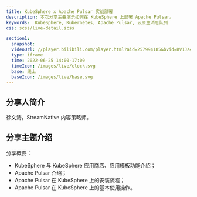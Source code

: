 ```yaml
---
title: KubeSphere x Apache Pulsar 实战部署
description: 本次分享主要演示如何在 KubeSphere 上部署 Apache Pulsar。
keywords:  KubeSphere, Kubernetes, Apache Pulsar, 云原生消息队列
css: scss/live-detail.scss

section1:
  snapshot: 
  videoUrl: //player.bilibili.com/player.html?aid=257994185&bvid=BV1Ja411X7Ls&cid=758125825&page=1&high_quality=1
  type: iframe
  time: 2022-06-25 14:00-17:00
  timeIcon: /images/live/clock.svg
  base: 线上
  baseIcon: /images/live/base.svg
---
```


## 分享人简介

徐文涛，StreamNative 内容策略师。

## 分享主题介绍

分享概要：
- KubeSphere 与 KubeSphere 应用商店、应用模板功能介绍；
- Apache Pulsar 介绍；
- Apache Pulsar 在 KubeSphere 上的安装流程；
- Apache Pulsar 在 KubeSphere 上的基本使用操作。


